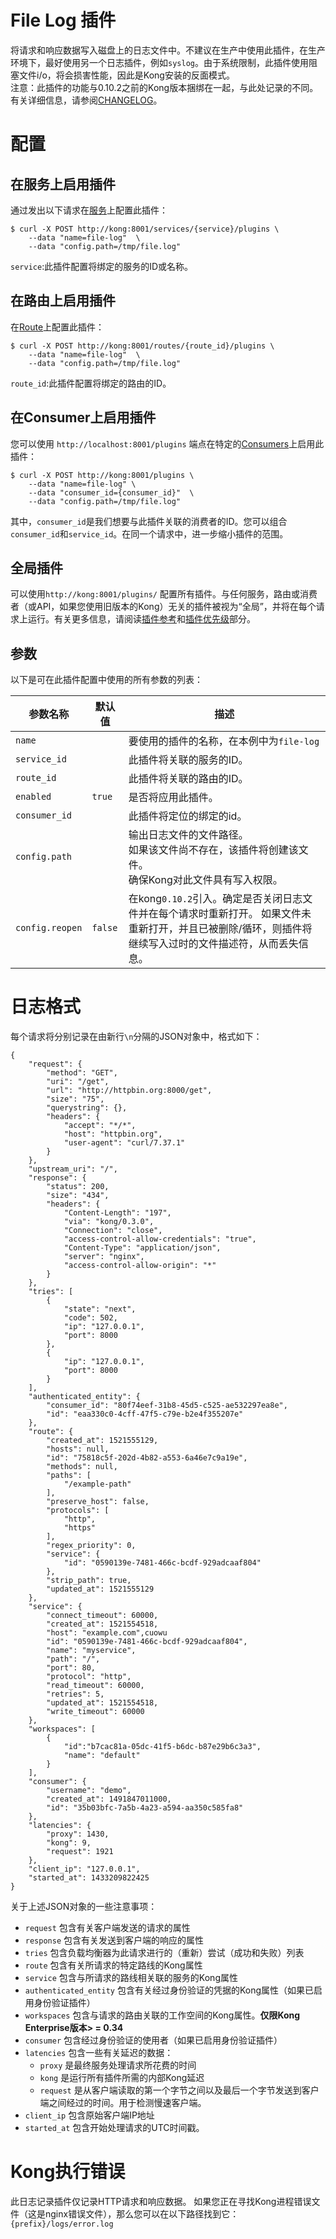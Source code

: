 # File Log 插件

将请求和响应数据写入磁盘上的日志文件中。不建议在生产中使用此插件，在生产环境下，最好使用另一个日志插件，例如`syslog`。由于系统限制，此插件使用阻塞文件i/o，将会损害性能，因此是Kong安装的反面模式。  
注意：此插件的功能与0.10.2之前的Kong版本捆绑在一起，与此处记录的不同。
有关详细信息，请参阅[CHANGELOG](https://github.com/Kong/kong/blob/master/CHANGELOG.md)。

# 配置

## 在服务上启用插件
通过发出以下请求在[服务](https://docs.konghq.com/latest/admin-api/#service-object)上配置此插件：
```
$ curl -X POST http://kong:8001/services/{service}/plugins \
    --data "name=file-log"  \
    --data "config.path=/tmp/file.log"
```
`service`:此插件配置将绑定的服务的ID或名称。

## 在路由上启用插件

在[Route](https://docs.konghq.com/latest/admin-api/#Route-object)上配置此插件：
```
$ curl -X POST http://kong:8001/routes/{route_id}/plugins \
    --data "name=file-log"  \
    --data "config.path=/tmp/file.log"
```
`route_id`:此插件配置将绑定的路由的ID。

## 在Consumer上启用插件

您可以使用 `http://localhost:8001/plugins` 端点在特定的[Consumers](https://docs.konghq.com/latest/admin-api/#Consumer-object)上启用此插件：
```
$ curl -X POST http://kong:8001/plugins \
    --data "name=file-log" \
    --data "consumer_id={consumer_id}"  \
    --data "config.path=/tmp/file.log"
```
其中，`consumer_id`是我们想要与此插件关联的消费者的ID。您可以组合`consumer_id`和`service_id`。在同一个请求中，进一步缩小插件的范围。

## 全局插件
可以使用`http://kong:8001/plugins/` 配置所有插件。与任何服务，路由或消费者（或API，如果您使用旧版本的Kong）无关的插件被视为“全局”，并将在每个请求上运行。有关更多信息，请阅读[插件参考](https://docs.konghq.com/latest/admin-api/#add-plugin)和[插件优先级](https://docs.konghq.com/latest/admin-api/#precedence)部分。

## 参数

以下是可在此插件配置中使用的所有参数的列表：

| 参数名称 | 默认值 | 描述 |
| -------- | ------ | ---- |
| `name`  |  | 要使用的插件的名称，在本例中为`file-log` |
| `service_id` |  | 此插件将关联的服务的ID。 |
| `route_id` |  | 此插件将关联的路由的ID。 |
| `enabled` | `true` | 是否将应用此插件。 |
| `consumer_id` |  | 此插件将定位的绑定的id。 |
| `config.path	` |  | 输出日志文件的文件路径。<br>如果该文件尚不存在，该插件将创建该文件。<br>确保Kong对此文件具有写入权限。 |
| `config.reopen` | `false` | 在kong`0.10.2`引入。确定是否关闭日志文件并在每个请求时重新打开。 如果文件未重新打开，并且已被删除/循环，则插件将继续写入过时的文件描述符，从而丢失信息。|


# 日志格式

每个请求将分别记录在由新行`\n`分隔的JSON对象中，格式如下：
```
{
    "request": {
        "method": "GET",
        "uri": "/get",
        "url": "http://httpbin.org:8000/get",
        "size": "75",
        "querystring": {},
        "headers": {
            "accept": "*/*",
            "host": "httpbin.org",
            "user-agent": "curl/7.37.1"
        }
    },
    "upstream_uri": "/",
    "response": {
        "status": 200,
        "size": "434",
        "headers": {
            "Content-Length": "197",
            "via": "kong/0.3.0",
            "Connection": "close",
            "access-control-allow-credentials": "true",
            "Content-Type": "application/json",
            "server": "nginx",
            "access-control-allow-origin": "*"
        }
    },
    "tries": [
        {
            "state": "next",
            "code": 502,
            "ip": "127.0.0.1",
            "port": 8000
        },
        {
            "ip": "127.0.0.1",
            "port": 8000
        }
    ],
    "authenticated_entity": {
        "consumer_id": "80f74eef-31b8-45d5-c525-ae532297ea8e",
        "id": "eaa330c0-4cff-47f5-c79e-b2e4f355207e"
    },
    "route": {
        "created_at": 1521555129,
        "hosts": null,
        "id": "75818c5f-202d-4b82-a553-6a46e7c9a19e",
        "methods": null,
        "paths": [
            "/example-path"
        ],
        "preserve_host": false,
        "protocols": [
            "http",
            "https"
        ],
        "regex_priority": 0,
        "service": {
            "id": "0590139e-7481-466c-bcdf-929adcaaf804"
        },
        "strip_path": true,
        "updated_at": 1521555129
    },
    "service": {
        "connect_timeout": 60000,
        "created_at": 1521554518,
        "host": "example.com",cuowu
        "id": "0590139e-7481-466c-bcdf-929adcaaf804",
        "name": "myservice",
        "path": "/",
        "port": 80,
        "protocol": "http",
        "read_timeout": 60000,
        "retries": 5,
        "updated_at": 1521554518,
        "write_timeout": 60000
    },
    "workspaces": [
        {
            "id":"b7cac81a-05dc-41f5-b6dc-b87e29b6c3a3",
            "name": "default"
        }
    ],
    "consumer": {
        "username": "demo",
        "created_at": 1491847011000,
        "id": "35b03bfc-7a5b-4a23-a594-aa350c585fa8"
    },
    "latencies": {
        "proxy": 1430,
        "kong": 9,
        "request": 1921
    },
    "client_ip": "127.0.0.1",
    "started_at": 1433209822425
}
```

关于上述JSON对象的一些注意事项：

- `request` 包含有关客户端发送的请求的属性
- `response` 包含有关发送到客户端的响应的属性
- `tries` 包含负载均衡器为此请求进行的（重新）尝试（成功和失败）列表
- `route` 包含有关所请求的特定路线的Kong属性
- `service` 包含与所请求的路线相关联的服务的Kong属性
- `authenticated_entity` 包含有关经过身份验证的凭据的Kong属性（如果已启用身份验证插件）
- `workspaces` 包含与请求的路由关联的工作空间的Kong属性。**仅限Kong Enterprise版本> = 0.34**
- `consumer` 包含经过身份验证的使用者（如果已启用身份验证插件）
- `latencies` 包含一些有关延迟的数据：
	- `proxy` 是最终服务处理请求所花费的时间
	- `kong` 是运行所有插件所需的内部Kong延迟
	- `request` 是从客户端读取的第一个字节之间以及最后一个字节发送到客户端之间经过的时间。用于检测慢速客户端。
- `client_ip` 包含原始客户端IP地址
- `started_at` 包含开始处理请求的UTC时间戳。

# Kong执行错误

此日志记录插件仅记录HTTP请求和响应数据。
如果您正在寻找Kong进程错误文件（这是nginx错误文件），那么您可以在以下路径找到它：`{prefix}/logs/error.log`










